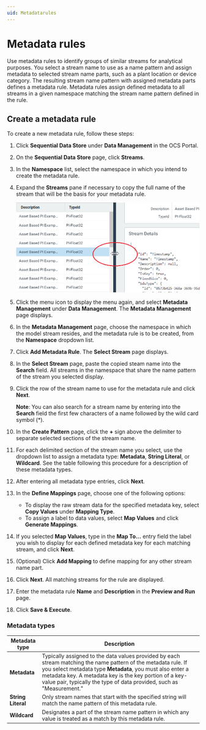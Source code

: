 ```yaml
---
uid: Metadatarules
---
```


# Metadata rules

Use metadata rules to identify groups of similar streams for analytical purposes. You select a stream name to use as a name pattern and assign metadata to selected stream name parts, such as a plant location or device category. The resulting stream name pattern with assigned metadata parts defines a metadata rule. Metadata rules assign defined metadata to all streams in a given namespace matching the stream name pattern defined in the rule.  

## Create a metadata rule
<!-- The main things I noticed were that:
There should be only one action in each step.
Break out dense info to a section after the procedure
Use dropdown list or just list, not droplist
The description for the Metadata type called Metadata was rather confusing - can you please tidy it up.
 -->
To create a new metadata rule, follow these steps:

1. Click **Sequential Data Store** under **Data Management** in the OCS Portal. 
2. On the **Sequential Data Store** page, click **Streams**.
3. In the **Namespace** list, select the namespace in which you intend to create the metadata rule.
4. Expand the **Streams** pane if necessary to copy the full name of the stream that will be the basis for your metadata rule.

    ![ ](../../images/expand-pane.png)

6. Click the menu icon to display the menu again, and select **Metadata Management** under **Data Management**. The **Metadata Management** page displays.
7. In the **Metadata Management** page, choose the namespace in which the model stream resides, and the metadata rule is to be created, from the **Namespace** dropdown list.
8. Click **Add Metadata Rule**. The **Select Stream** page displays.
9. In the **Select Stream** page, paste the copied steam name into the **Search** field. All streams in the namespace that share the name pattern of the stream you selected display.
10. Click the row of the stream name to use for the metadata rule and click **Next**.

    **Note**: You can also search for a stream name by entering into the **Search** field the first few characters of a name followed by the wild card symbol (*).
   
8. In the **Create Pattern** page, click the **+** sign above the delimiter to separate selected sections of the stream name.
9. For each delimited section of the stream name you select, use the dropdown list to assign a metadata type: **Metadata**, **String Literal**, or **Wildcard**. See the table following this procedure for a description of these metadata types. 
10. After entering all metadata type entries, click **Next**.
11. In the **Define Mappings** page, choose one of the following options:
     - To display the raw stream data for the specified metadata key, select **Copy Values** under **Mapping Type**.
     - To assign a label to data values, select **Map Values** and click **Generate Mappings**.
12. If you selected **Map Values**, type in the **Map To...** entry field the label you wish to display for each defined metadata key for each matching stream, and click **Next**.
13. (Optional) Click **Add Mapping** to define mapping for any other stream name part.
14. Click **Next**. All matching streams for the rule are displayed.
15. Enter the metadata rule **Name** and **Description** in the **Preview and Run** page.
16. Click **Save & Execute**.
   
   ### Metadata types
<!--The description for Metadata type Metadata is rather confusing -can you clarify? And I may have messed up your table formatting ,sorry! This kind of detail is better broken out of the procedure, I think.-->
| Metadata type                       | Description                                        |
|---------------------------------|------------------------------------------------------------|
| **Metadata**     | Typically assigned to the data values provided by each stream matching the name pattern of the metadata rule. If you select metadata type **Metadata**, you must also enter a metadata key. A metadata key is the key portion of a key-value pair, typically the type of data provided, such as "Measurement."|
| **String Literal**      | Only stream names that start with the specified string will match the name pattern of this metadata rule. |
| **Wildcard**       | Designates a part of the stream name pattern in which any value is treated as a match by this metadata rule. |
